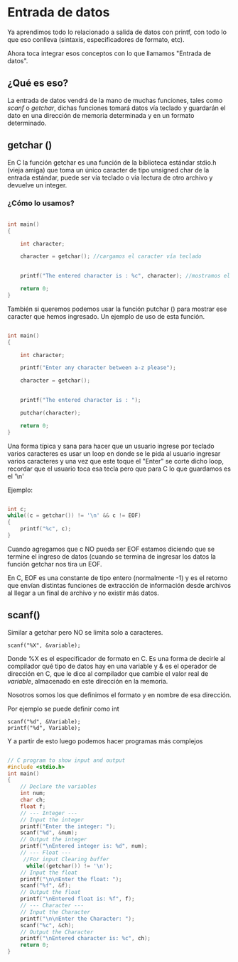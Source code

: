 # Entrada de datos

Ya aprendimos todo lo relacionado a salida de datos con printf, con todo lo que eso conlleva (sintaxis, especificadores de formato, etc).

Ahora toca integrar esos conceptos con lo que llamamos "Entrada de datos".

## ¿Qué es eso?

La entrada de datos vendrá de la mano de muchas funciones, tales como  *scanf* o *getchar*, dichas funciones tomará datos vía teclado y guardarán el dato en una dirección de memoria determinada y en un formato determinado.


## getchar ()

En C la función getchar es una función de la biblioteca estándar  stdio.h (vieja amiga) que toma un único caracter de tipo unsigned char  de la entrada estándar, puede ser vía teclado o vía lectura de otro archivo y devuelve un integer.

### ¿Cómo lo usamos?

``` c

int main()
{

    int character;

    character = getchar(); //cargamos el caracter vía teclado
 

    printf("The entered character is : %c", character); //mostramos el caracter ingresado

    return 0;
}

```

También si queremos podemos usar la función putchar () para mostrar ese caracter que hemos ingresado.
Un ejemplo de uso de esta función.

``` c

int main()
{

    int character;

    printf("Enter any character between a-z please");

    character = getchar();
 

    printf("The entered character is : ");

    putchar(character);

    return 0;
}

```

Una forma típica y sana para hacer que un usuario ingrese por teclado varios caracteres es usar un loop en donde se le pida al usuario ingresar varios caracteres y una vez que este toque el "Enter" se corte dicho loop, recordar que el usuario toca esa tecla pero que para C lo que guardamos es el '\n'

Ejemplo:

``` c

int c;
while((c = getchar()) != '\n' && c != EOF)
{
    printf("%c", c);
}

```

Cuando agregamos que c NO pueda ser EOF estamos diciendo que se termine el ingreso de datos (cuando se termina de ingresar los datos la función getchar nos tira un EOF.

En C, EOF es una constante de tipo entero (normalmente -1) y es el retorno que envían distintas funciones de extracción de información desde archivos al llegar a un final de archivo y no existir más datos.

## scanf()

Similar a getchar pero NO se limita solo a caracteres.

` scanf("%X", &variable); `

Donde %X es el especificador de formato en C. Es una forma de decirle al compilador qué tipo de datos hay en una variable y & es el operador de dirección en C, que le dice al compilador que cambie el valor real de *variable*, almacenado en este dirección en la memoria.


Nosotros somos los que definimos el formato y en nombre de esa dirección.

Por ejemplo se puede definir como int

``` 
scanf("%d", &Variable);
printf("%d", Variable);

```

Y a partir de esto luego podemos hacer programas más complejos


```c

// C program to show input and output
#include <stdio.h>
int main()
{
    // Declare the variables
    int num;
    char ch;
    float f;
    // --- Integer ---
    // Input the integer
    printf("Enter the integer: ");
    scanf("%d", &num);
    // Output the integer
    printf("\nEntered integer is: %d", num);
    // --- Float ---
     //For input Clearing buffer
      while((getchar()) != '\n');
    // Input the float
    printf("\n\nEnter the float: ");
    scanf("%f", &f);
    // Output the float
    printf("\nEntered float is: %f", f);
    // --- Character ---
    // Input the Character
    printf("\n\nEnter the Character: ");
    scanf("%c", &ch);
    // Output the Character
    printf("\nEntered character is: %c", ch);
    return 0;
}


```
